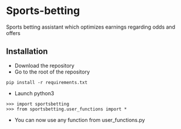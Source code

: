 # Sports-betting
Sports betting assistant which optimizes earnings regarding odds and offers

## Installation
- Download the repository
- Go to the root of the repository
```
pip install -r requirements.txt
```
- Launch python3
```
>>> import sportsbetting
>>> from sportsbetting.user_functions import *
```
- You can now use any function from user_functions.py
